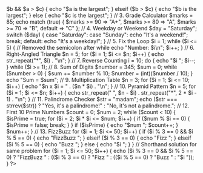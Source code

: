<?php

// 1. Even or Odd
$number = 7;
echo ($number % 2 == 0) ? "Even" : "Odd";

// 2. Largest of Three Numbers
$a = 10; $b = 25; $c = 15;
if ($a > $b && $a > $c) {
    echo "$a is the largest";
} elseif ($b > $c) {
    echo "$b is the largest";
} else {
    echo "$c is the largest";
}
// 3. Grade Calculator
$marks = 85;
echo match (true) {
    $marks >= 90 => "A+",
    $marks >= 80 => "A",
    $marks >= 70 => "B",
    default => "C"
};

// 4. Weekday or Weekend
$day = "Saturday";
switch ($day) {
    case "Saturday":
    case "Sunday":
        echo "It's a weekend!";
        break;
    default:
        echo "It's a weekday!";
}

// 5. Fix the Loop
$i = 1;
while ($i <= 5) {  // Removed the semicolon after while
    echo "Number: $i\n";
    $i++;
}

// 6. Right-Angled Triangle
$n = 5;
for ($i = 1; $i <= $n; $i++) {
    echo str_repeat("*", $i) . "\n";
}

// 7. Reverse Counting
i = 10;
do {
    echo "$i ";
    $i--;
} while ($i >= 1);

// 8. Sum of Digits
$number = 345;
$sum = 0;
while ($number > 0) {
    $sum += $number % 10;
    $number = (int)($number / 10);
}
echo "Sum = $sum";

// 9. Multiplication Table
$n = 3;
for ($i = 1; $i <= 10; $i++) {
    echo "$n x $i = " . ($n * $i) . "\n";
}

// 10. Pyramid Pattern
$n = 5;
for ($i = 1; $i <= $n; $i++) {
    echo str_repeat(" ", $n - $i) . str_repeat("*", 2 * $i - 1) . "\n";
}

// 11. Palindrome Checker
$str = "madam";
echo ($str === strrev($str)) ? "Yes, it's a palindrome!" : "No, it's not a palindrome.";

// 12. First 10 Prime Numbers
$count = 0;
$num = 2;
while ($count < 10) {
    $isPrime = true;
    for ($i = 2; $i * $i <= $num; $i++) {
        if ($num % $i == 0) {
            $isPrime = false;
            break;
        }
    }
    if ($isPrime) {
        echo "$num ";
        $count++;
    }
    $num++;
}

// 13. FizzBuzz
for ($i = 1; $i <= 50; $i++) {
    if ($i % 3 == 0 && $i % 5 == 0) {
        echo "FizzBuzz ";
    } elseif ($i % 3 == 0) {
        echo "Fizz ";
    } elseif ($i % 5 == 0) {
        echo "Buzz ";
    } else {
        echo "$i ";
    }
}
// Shorthand solution for same problem
for ($i = 1; $i <= 50; $i++) {
    echo ($i % 3 == 0 && $i % 5 == 0) ? "FizzBuzz " : (($i % 3 == 0) ? "Fizz " : (($i % 5 == 0) ? "Buzz " : "$i "));
}
?>
